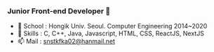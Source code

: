 ### Junior Front-end Developer 👋   
- 👯 School : Hongik Univ. Seoul. Computer Engineering 2014~2020
- 🤔 Skills : C, C++, Java, Javascript, HTML, CSS, ReactJS, NextJS
- 📫 Mail : snstkfka02@hanmail.net 
